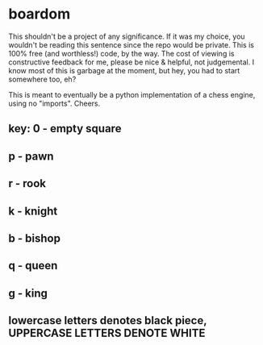 # boardom

This shouldn't be a project of any significance. If it was my choice, you wouldn't be reading this sentence since the repo would be private. This is 100% free (and worthless!) code, by the way.
The cost of viewing is constructive feedback for me, please be nice & helpful, not judgemental. I know most of this is garbage at the moment, but hey, you had to start somewhere too, eh?

This is meant to eventually be a python implementation of a chess engine, using no "imports". Cheers.


## key:     0 - empty square       
##          p - pawn
##          r - rook
##          k - knight
##          b - bishop
##          q - queen
##          g - king
## lowercase letters denotes black piece, UPPERCASE LETTERS DENOTE WHITE
